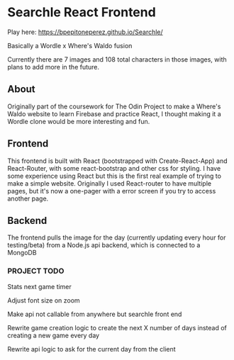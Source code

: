 # Searchle React Frontend

Play here: https://bpepitoneperez.github.io/Searchle/

Basically a Wordle x Where's Waldo fusion

Currently there are 7 images and 108 total characters in those images, with plans to add more in the future.

## About

Originally part of the coursework for The Odin Project to make a Where's Waldo website to learn Firebase and practice React, I thought making it a Wordle clone would be more interesting and fun.

## Frontend

This frontend is built with React (bootstrapped with Create-React-App) and React-Router, with some react-bootstrap and other css for styling. I have some experience using React but this is the first real example of trying to make a simple website. Originally I used React-router to have multiple pages, but it's now a one-pager with a error screen if you try to access another page.

## Backend

The frontend pulls the image for the day (currently updating every hour for testing/beta) from a Node.js api backend, which is connected to a MongoDB

### PROJECT TODO

Stats next game timer

Adjust font size on zoom

Make api not callable from anywhere but searchle front end

Rewrite game creation logic to create the next X number of days instead of creating a new game every day

Rewrite api logic to ask for the current day from the client
